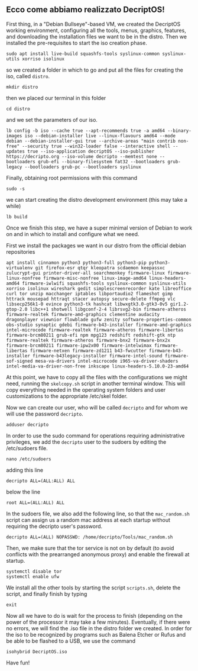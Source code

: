 ## Ecco come abbiamo realizzato DecriptOS!

First thing, in a "Debian Bullseye"-based VM, we created the DecriptOS working environment, configuring all the tools, menus, graphics, features, and downloading the installation files we want to be in the distro.
Then we installed the pre-requisites to start the iso creation phase.
```
sudo apt install live-build squashfs-tools syslinux-common syslinux-utils xorriso isolinux
```
so we created a folder in which to go and put all the files for creating the iso, called `distro`.
```
mkdir distro
```
then we placed our terminal in this folder
```
cd distro
```
and we set the parameters of our iso.
```
lb config -b iso --cache true --apt-recommends true -a amd64 --binary-images iso --debian-installer live --linux-flavours amd64 --mode debian --debian-installer-gui true --archive-areas "main contrib non-free" --security true --win32-loader false --interactive shell --updates true --iso-application decriptOS --iso-publisher https://decripto.org --iso-volume decripto --memtest none --bootloaders grub-efi --binary-filesystem fat32 --bootloaders grub-legacy --bootloaders grub-pc --bootloaders syslinux
```
Finally, obtaining root permissions with this command
```
sudo -s
```
we can start creating the distro development environment (this may take a while)
```
lb build
```
Once we finish this step, we have a super minimal version of Debian to work on and in which to install and configure what we need.

First we install the packages we want in our distro from the official debian repositories
```
apt install cinnamon python3 python3-full python3-pip python3-virtualenv git firefox-esr qtqr kleopatra scdaemon keepassxc zulucrypt-gui printer-driver-all searchmonkey firmware-linux firmware-linux-nonfree firmware-misc-nonfree linux-image-amd64 linux-headers-amd64 firmware-iwlwifi squashfs-tools syslinux-common syslinux-utils xorriso isolinux wireshark gedit simplescreenrecorder kate libreoffice curl tor unzip macchanger iptables libportaudio2 flameshot gimp httrack mousepad httraqt stacer autopsy secure-delete ffmpeg vlc libsecp256k1-0 evince python3-tk hashcat libwxgtk3.0-gtk3-0v5 gir1.2-gtop-2.0 libc++1 shotwell libgconf-2-4 librsvg2-bin firmware-atheros firmware-realtek firmware-amd-graphics clementine audacity dragonplayer viewnior flowblade gufw zenity software-properties-common obs-studio synaptic gdebi firmware-b43-installer firmware-amd-graphics intel-microcode firmware-realtek firmware-atheros firmware-libertas firmware-brcm80211 grub-efi npm mpg123 redshift redshift-gtk ntp firmware-realtek firmware-atheros firmware-bnx2 firmware-bnx2x firmware-brcm80211 firmware-ipw2x00 firmware-intelwimax firmware-libertas firmware-netxen firmware-zd1211 b43-fwcutter firmware-b43-installer firmware-b43legacy-installer firmware-intel-sound firmware-sof-signed mesa-va-drivers intel-microcode i965-va-driver-shaders intel-media-va-driver-non-free inkscape linux-headers-5.10.0-23-amd64
```
At this point, we have to copy all the files with the configurations we might need, running the `skelcopy.sh` script in another terminal window.
This will copy everything needed in the operating system folders and user customizations to the appropriate /etc/skel folder.

Now we can create our user, who will be called `decripto` and for whom we will use the password `decripto`.
```
adduser decripto
```
In order to use the sudo command for operations requiring administrative privileges, we add the `decripto` user to the sudoers by editing the /etc/sudoers file.
```
nano /etc/sudoers
```
adding this line
```
decripto ALL=(ALL:ALL) ALL
```
below the line
```
root ALL=(ALL:ALL) ALL
```
In the sudoers file, we also add the following line, so that the `mac_random.sh` script can assign us a random mac address at each startup without requiring the decripto user's password.
```
decripto ALL=(ALL) NOPASSWD: /home/decripto/Tools/mac_random.sh
```
Then, we make sure that the tor service is not on by default (to avoid conflicts with the prearranged anonymous proxy) and enable the firewall at startup.
```
systemctl disable tor
systemctl enable ufw
```
We install all the other tools by starting the script `scripts.sh`, delete the script, and finally finish by typing
```
exit
```
Now all we have to do is wait for the process to finish (depending on the power of the processor it may take a few minutes).
Eventually, if there were no errors, we will find the .iso file in the distro folder we created.
In order for the iso to be recognized by programs such as Balena Etcher or Rufus and be able to be flashed to a USB, we use the command
```
isohybrid DecriptOS.iso
```
Have fun!